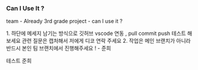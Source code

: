 ### Can I Use It ?

team - Already 3rd grade 
project - can I use it ?

</hr>
1.
하단에 메세지 남기는 방식으로
깃허브 vscode 연동 , pull commit push 테스트 해보세요
관련 질문은 캡처해서 저에게 디코 연락 주세요 
2.
작업은 메인 브랜치가 아니라 
반드시 본인 팀 브랜치에서 진행해주세요 ! - 준희
</hr>

테스트 준희

